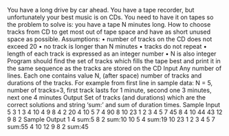 You have a long drive by car ahead. You have a tape recorder, but unfortunately your best music is on
CDs. You need to have it on tapes so the problem to solve is: you have a tape N minutes long. How
to choose tracks from CD to get most out of tape space and have as short unused space as possible.
Assumptions:
• number of tracks on the CD does not exceed 20
• no track is longer than N minutes
• tracks do not repeat
• length of each track is expressed as an integer number
• N is also integer
Program should find the set of tracks which fills the tape best and print it in the same sequence as
the tracks are stored on the CD
Input
Any number of lines. Each one contains value N, (after space) number of tracks and durations of the
tracks. For example from first line in sample data: N = 5, number of tracks=3, first track lasts for 1
minute, second one 3 minutes, next one 4 minutes
Output
Set of tracks (and durations) which are the correct solutions and string ‘sum:’ and sum of duration
times.
Sample Input
5 3 1 3 4
10 4 9 8 4 2
20 4 10 5 7 4
90 8 10 23 1 2 3 4 5 7
45 8 4 10 44 43 12 9 8 2
Sample Output
1 4 sum:5
8 2 sum:10
10 5 4 sum:19
10 23 1 2 3 4 5 7 sum:55
4 10 12 9 8 2 sum:45